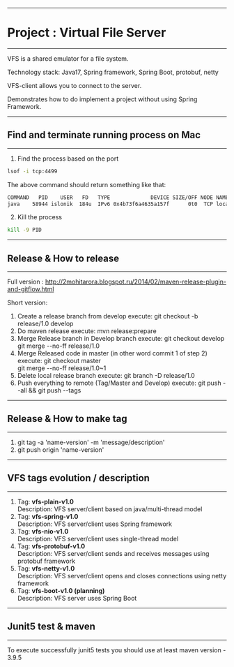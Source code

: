 *******************************************
# Project : Virtual File Server
*******************************************
VFS is a shared emulator for a file system.

Technology stack: Java17, Spring framework, Spring Boot, protobuf, netty

VFS-client allows you to connect to the server.

Demonstrates how to do implement a project without using Spring Framework.

*******************************************
## Find and terminate running process on Mac
*******************************************
1. Find the process based on the port
```bash
lsof -i tcp:4499
```
The above command should return something like that:
```bash
COMMAND   PID    USER   FD   TYPE             DEVICE SIZE/OFF NODE NAME
java    58944 islonik  184u  IPv6 0x4b73f6a4635a157f      0t0  TCP localhost:4499 (LISTEN)
```

2. Kill the process
```bash
kill -9 PID
```

*******************************************
## Release & How to release
*******************************************

Full version : http://2mohitarora.blogspot.ru/2014/02/maven-release-plugin-and-gitflow.html

Short version:
1) 	Create a release branch from develop
execute: git checkout -b release/1.0 develop
2) 	Do maven release
execute: mvn release:prepare 
3) 	Merge Release branch in Develop branch
execute: git checkout develop             
		 git merge --no-ff release/1.0 
4) 	Merge Released code in master (in other word commit 1 of step 2)
execute: git checkout master               
		 git merge --no-ff release/1.0~1 
5) 	Delete local release branch
execute: git branch -D release/1.0
6) 	Push everything to remote (Tag/Master and Develop)
execute: git push --all && git push --tags

*******************************************
## Release & How to make tag
*******************************************
1) git tag -a 'name-version' -m 'message/description'
2) git push origin 'name-version'

*******************************************
## VFS tags evolution / description  
*******************************************
1) Tag: <b>vfs-plain-v1.0</b><br/>
Description: VFS server/client based on java/multi-thread model
2) Tag: <b>vfs-spring-v1.0</b><br/>
Description: VFS server/client uses Spring framework
3) Tag: <b>vfs-nio-v1.0</b><br/>
Description: VFS server/client uses single-thread model
4) Tag: <b>vfs-protobuf-v1.0</b><br/>
Description: VFS server/client sends and receives messages using protobuf framework
5) Tag: <b>vfs-netty-v1.0</b><br/>
Description: VFS server/client opens and closes connections using netty framework
6) Tag: <b>vfs-boot-v1.0 (planning)</b><br/>
Description: VFS server uses Spring Boot

*******************************************
## Junit5 test & maven
*******************************************
To execute successfully junit5 tests you should use at least maven version - 3.9.5 